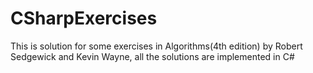 # CSharpExercises
This is solution for some exercises in Algorithms(4th edition) by Robert Sedgewick and Kevin Wayne, all the solutions are implemented in C#
